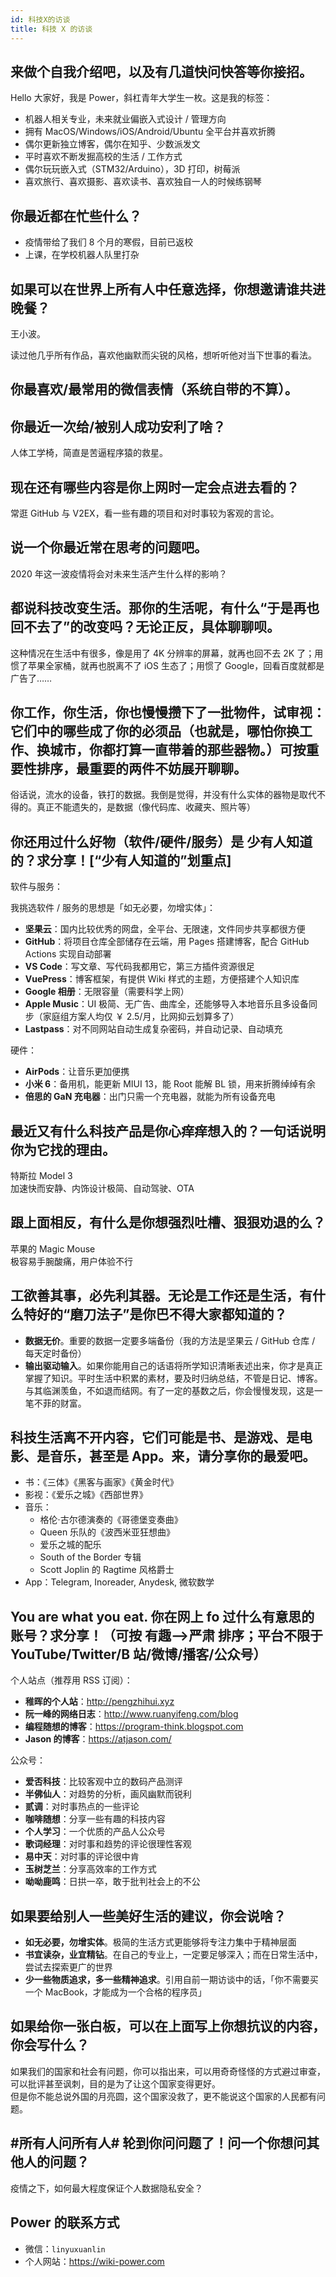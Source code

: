 ```yaml
---
id: 科技X的访谈
title: 科技 X 的访谈
---
```



## 来做个自我介绍吧，以及有几道快问快答等你接招。

Hello 大家好，我是 Power，斜杠青年大学生一枚。这是我的标签：

- 机器人相关专业，未来就业偏嵌入式设计 / 管理方向
- 拥有 MacOS/Windows/iOS/Android/Ubuntu 全平台并喜欢折腾
- 偶尔更新独立博客，偶尔在知乎、少数派发文
- 平时喜欢不断发掘高校的生活 / 工作方式
- 偶尔玩玩嵌入式（STM32/Arduino），3D 打印，树莓派
- 喜欢旅行、喜欢摄影、喜欢读书、喜欢独自一人的时候练钢琴

## 你最近都在忙些什么？

- 疫情带给了我们 8 个月的寒假，目前已返校
- 上课，在学校机器人队里打杂

## 如果可以在世界上所有人中任意选择，你想邀请谁共进晚餐？

王小波。

读过他几乎所有作品，喜欢他幽默而尖锐的风格，想听听他对当下世事的看法。

## 你最喜欢/最常用的微信表情（系统自带的不算）。

## 你最近一次给/被别人成功安利了啥？

人体工学椅，简直是苦逼程序猿的救星。

## 现在还有哪些内容是你上网时一定会点进去看的？

常逛 GitHub 与 V2EX，看一些有趣的项目和对时事较为客观的言论。

## 说一个你最近常在思考的问题吧。

2020 年这一波疫情将会对未来生活产生什么样的影响？

## 都说科技改变生活。那你的生活呢，有什么“于是再也回不去了”的改变吗？无论正反，具体聊聊呗。

这种情况在生活中有很多，像是用了 4K 分辨率的屏幕，就再也回不去 2K 了；用惯了苹果全家桶，就再也脱离不了 iOS 生态了；用惯了 Google，回看百度就都是广告了……

## 你工作，你生活，你也慢慢攒下了一批物件，试审视：它们中的哪些成了你的必须品（也就是，哪怕你换工作、换城市，你都打算一直带着的那些器物。）可按重要性排序，最重要的两件不妨展开聊聊。

俗话说，流水的设备，铁打的数据。我倒是觉得，并没有什么实体的器物是取代不得的。真正不能遗失的，是数据（像代码库、收藏夹、照片等）

## 你还用过什么好物（软件/硬件/服务）是 少有人知道的？求分享！[“少有人知道的”划重点]

软件与服务：

我挑选软件 / 服务的思想是「如无必要，勿增实体」：

- **坚果云**：国内比较优秀的网盘，全平台、无限速，文件同步共享都很方便
- **GitHub**：将项目仓库全部储存在云端，用 Pages 搭建博客，配合 GitHub Actions 实现自动部署
- **VS Code**：写文章、写代码我都用它，第三方插件资源很足
- **VuePress**：博客框架，有提供 Wiki 样式的主题，方便搭建个人知识库
- **Google 相册**：无限容量（需要科学上网）
- **Apple Music**：UI 极简、无广告、曲库全，还能够导入本地音乐且多设备同步（家庭组方案人均仅 ￥ 2.5/月，比网抑云划算多了）
- **Lastpass**：对不同网站自动生成复杂密码，并自动记录、自动填充

硬件：

- **AirPods**：让音乐更加便携
- **小米 6**：备用机，能更新 MIUI 13，能 Root 能解 BL 锁，用来折腾绰绰有余
- **倍思的 GaN 充电器**：出门只需一个充电器，就能为所有设备充电

## 最近又有什么科技产品是你心痒痒想入的？一句话说明你为它找的理由。

特斯拉 Model 3  
加速快而安静、内饰设计极简、自动驾驶、OTA

## 跟上面相反，有什么是你想强烈吐槽、狠狠劝退的么？

苹果的 Magic Mouse  
极容易手腕酸痛，用户体验不行

## 工欲善其事，必先利其器。无论是工作还是生活，有什么特好的“磨刀法子”是你巴不得大家都知道的？

- **数据无价**。重要的数据一定要多端备份（我的方法是坚果云 / GitHub 仓库 / 每天定时备份）
- **输出驱动输入**。如果你能用自己的话语将所学知识清晰表述出来，你才是真正掌握了知识。平时生活中积累的素材，要及时归纳总结，不管是日记、博客。与其临渊羡鱼，不如退而结网。有了一定的基数之后，你会慢慢发现，这是一笔不菲的财富。

## 科技生活离不开内容，它们可能是书、是游戏、是电影、是音乐，甚至是 App。来，请分享你的最爱吧。

- 书：《三体》《黑客与画家》《黄金时代》
- 影视：《爱乐之城》《西部世界》
- 音乐：
  - 格伦·古尔德演奏的《哥德堡变奏曲》
  - Queen 乐队的《波西米亚狂想曲》
  - 爱乐之城的配乐
  - South of the Border 专辑
  - Scott Joplin 的 Ragtime 风格爵士
- App：Telegram, Inoreader, Anydesk, 微软数学

## You are what you eat. 你在网上 fo 过什么有意思的账号？求分享！（可按 有趣—>严肃 排序；平台不限于 YouTube/Twitter/B 站/微博/播客/公众号）

个人站点（推荐用 RSS 订阅）：

- **稚晖的个人站**：<http://pengzhihui.xyz>
- **阮一峰的网络日志**：<http://www.ruanyifeng.com/blog>
- **编程随想的博客**：<https://program-think.blogspot.com>
- **Jason 的博客**：<https://atjason.com/>

公众号：

- **爱否科技**：比较客观中立的数码产品测评
- **半佛仙人**：对趋势的分析，画风幽默而锐利
- **贰调**：对时事热点的一些评论
- **咖啡随想**：分享一些有趣的科技内容
- **个人学习**：一个优质的产品人公众号
- **歌词经理**：对时事和趋势的评论很理性客观
- **易中天**：对时事的评论很中肯
- **玉树芝兰**：分享高效率的工作方式
- **呦呦鹿鸣**：日拱一卒，敢于批判社会上的不公

## 如果要给别人一些美好生活的建议，你会说啥？

- **如无必要，勿增实体**。极简的生活方式更能够将专注力集中于精神层面
- **书宜读杂，业宜精钻**。在自己的专业上，一定要足够深入；而在日常生活中，尝试去探索更广的世界
- **少一些物质追求，多一些精神追求**。引用自前一期访谈中的话，「你不需要买一个 MacBook，才能成为一个合格的程序员」

## 如果给你一张白板，可以在上面写上你想抗议的内容，你会写什么？

如果我们的国家和社会有问题，你可以指出来，可以用奇奇怪怪的方式避过审查，可以批评甚至讽刺，目的是为了让这个国家变得更好。  
但是你不能总说外国的月亮圆，这个国家没救了，更不能说这个国家的人民都有问题。

## #所有人问所有人# 轮到你问问题了！问一个你想问其他人的问题？

疫情之下，如何最大程度保证个人数据隐私安全？

## Power 的联系方式

- 微信：`linyuxuanlin`
- 个人网站：<https://wiki-power.com>
